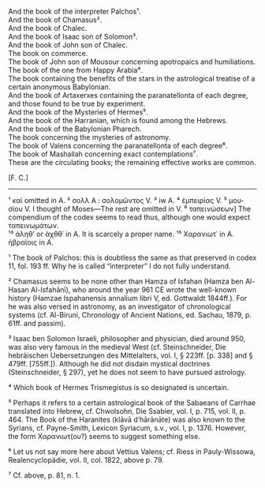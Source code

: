 And the book of the interpreter Palchos¹.  
And the book of Chamasus².  
And the book of Chalec.  
And the book of Isaac son of Solomon³.  
And the book of John son of Chalec.  
The book on commerce.  
The book of John son of Mousour concerning apotropaics and humiliations.  
The book of the one from Happy Arabia⁴.  
The book containing the benefits of the stars in the astrological treatise of a certain anonymous Babylonian.  
And the book of Artaxerxes containing the paranatellonta of each degree, and those found to be true by experiment.  
And the book of the Mysteries of Hermes⁵.  
And the book of the Harranian, which is found among the Hebrews.  
And the book of the Babylonian Pharech.  
The book concerning the mysteries of astronomy.  
The book of Valens concerning the paranatellonta of each degree⁶.  
The book of Mashallah concerning exact contemplations⁷.  
These are the circulating books; the remaining effective works are common.

[F. C.]

---

¹ καὶ omitted in A.  ² σολλ A : σολομῶντος V.  ³ iw A.  ⁴ ἐμπειρίας V.  ⁵ μου-  
σίου V. I thought of Moses—The rest are omitted in V.  ⁶ ταπεινώσεων] The compendium of the codex seems to read thus, although one would expect ταπεινωμάτων.  
¹³ ἀληθʼ or ἀχθθ᾽ in A. It is scarcely a proper name.  ¹⁵ Χαρανιωτ᾽ in A.  ἠβραῖοις in A.

¹ The book of Palchos: this is doubtless the same as that preserved in codex 11, fol. 193 ff. Why he is called “interpreter” I do not fully understand.

² Chamasus seems to be none other than Hamza of Isfahan (Hamza ben Al-Hasan Al-Isfahānī), who around the year 961 CE wrote the well-known history (Hamzae Ispahanensis annalium libri V, ed. Gottwaldt 1844ff.). For he was also versed in astronomy, as an investigator of chronological systems (cf. Al-Biruni, Chronology of Ancient Nations, ed. Sachau, 1879, p. 61ff. and passim).

³ Isaac ben Solomon Israeli, philosopher and physician, died around 950, was also very famous in the medieval West (cf. Steinschneider, Die hebräischen Uebersetzungen des Mittelalters, vol. I, § 223ff. [p. 338] and § 479ff. [755ff.]). Although he did not disdain mystical doctrines (Steinschneider, § 297), yet he does not seem to have pursued astrology.

⁴ Which book of Hermes Trismegistus is so designated is uncertain.

⁵ Perhaps it refers to a certain astrological book of the Sabaeans of Carrhae translated into Hebrew, cf. Chwolsohn, Die Ssabier, vol. I, p. 715, vol. II, p. 464. The Book of the Haranites (klāvā d’hārānāte) was also known to the Syrians, cf. Payne-Smith, Lexicon Syriacum, s.v., vol. I, p. 1376. However, the form Χαρανιωτ(ου?) seems to suggest something else.

⁶ Let us not say more here about Vettius Valens; cf. Riess in Pauly-Wissowa, Realencyclopädie, vol. II, col. 1822, above p. 79.

⁷ Cf. above, p. 81, n. 1.